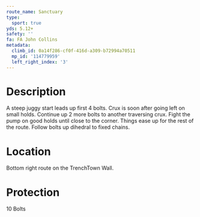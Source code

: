 ```yaml
---
route_name: Sanctuary
type:
  sport: true
yds: 5.12+
safety: ''
fa: FA John Collins
metadata:
  climb_id: 0a14f286-cf0f-416d-a309-b72994a70511
  mp_id: '114779959'
  left_right_index: '3'
---
```

# Description
A steep juggy start leads up first 4 bolts. Crux is soon after going left on small holds. Continue up 2 more bolts to another traversing crux. Fight the pump on good holds until close to the corner. Things ease up for the rest of the route. Follow bolts up dihedral to fixed chains.

# Location
Bottom right route on the TrenchTown Wall.

# Protection
10 Bolts
